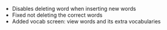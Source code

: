 - Disables deleting word when inserting new words
- Fixed not deleting the correct words
- Added vocab screen: view words and its extra vocabularies